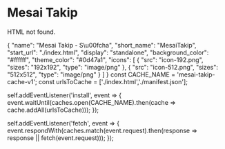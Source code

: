 <html><head><title>Mesai Takip</title><link rel="manifest" href="manifest.json">
<script>
if ('serviceWorker' in navigator) {
  navigator.serviceWorker.register('service-worker.js').then(function(registration) {
    console.log('ServiceWorker registered with scope:', registration.scope);
  }).catch(function(error) {
    console.log('ServiceWorker registration failed:', error);
  });
}
</script>
</head>
<body><h1>Mesai Takip</h1><p>HTML not found.</p></body></html>
{
  "name": "Mesai Takip - S\u00fcha",
  "short_name": "MesaiTakip",
  "start_url": "./index.html",
  "display": "standalone",
  "background_color": "#ffffff",
  "theme_color": "#0d47a1",
  "icons": [
    {
      "src": "icon-192.png",
      "sizes": "192x192",
      "type": "image/png"
    },
    {
      "src": "icon-512.png",
      "sizes": "512x512",
      "type": "image/png"
    }
  ]
}
const CACHE_NAME = 'mesai-takip-cache-v1';
const urlsToCache = ['./index.html','./manifest.json'];

self.addEventListener('install', event => {
  event.waitUntil(caches.open(CACHE_NAME).then(cache => cache.addAll(urlsToCache)));
});

self.addEventListener('fetch', event => {
  event.respondWith(caches.match(event.request).then(response => response || fetch(event.request)));
});
